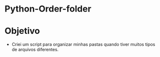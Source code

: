 # Python-Order-folder

# Objetivo

- Criei um script para organizar minhas pastas quando tiver muitos tipos de arquivos diferentes.
